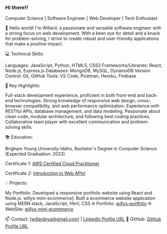### Hi there!!

Computer Science | Software Engineer | Web Developer | Tech Enthusiast

👋 Hello world! I'm Willard, a passionate and versatile software engineer with a strong focus on web development. With a keen eye for detail and a knack for problem-solving, I strive to create robust and user-friendly applications that make a positive impact.

💻 Technical Skills:

Languages: JavaScript, Python, HTML5, CSS3
Frameworks/Libraries: React, Node.js, Express.js
Databases: MongoDB, MySQL, DynamoDB
Version Control: Git, GitHub
Tools: VS Code, Postman, Heroku, Firebase

🔧 Key Highlights:

Full-stack development experience, proficient in both front-end and back-end technologies.
Strong knowledge of responsive web design, cross-browser compatibility, and web performance optimization.
Experience with RESTful APIs, database management, and data modeling.
Passionate about clean code, modular architecture, and following best coding practices.
Collaborative team player with excellent communication and problem-solving skills.

📚 Education:

Brigham Young University-Idaho, Bachelor's Degree in Computer Science (Expected Graduation: 2023)

Certificate 1: [AWS Certified Cloud Practitioner](https://www.credly.com/badges/c20e7585-d96f-42bb-be6c-54caa9f4e8d3/public_url)


Certificate 2: [Introduction to Web APIs!](https://www.linkedin.com/learning/certificates/a9cf8843e2f1b41542388fe147d1fd1a826906e57f017ec16d8ed631602b0408?u=2153100)


💡 Projects:

My Portfolio: Developed a responsive portfolio website using React and Node.js.
willys-mini-ecommerce]: Built a ecommerce website application using MERN stack, JavaScript, Html, CSS
🌐 Portfolio: [willys-portfolio](https://willardnyamombe.netlify.app/)
🌐 WebSite: [willys-mini-ecommerce](https://willys-mini-ecommerce.netlify.app/)

📫 Contact: [willardnya@gmail.com] | [LinkedIn Profile URL](https://www.linkedin.com/in/willard-nyamombe-104767aa/)
🌟 GitHub: [GitHub Profile URL](https://github.com/willardnyamombe/)
